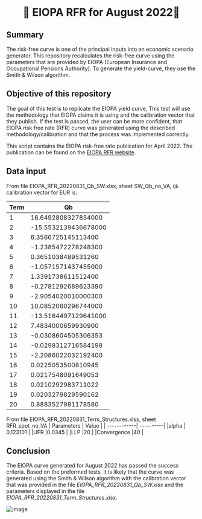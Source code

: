 <h1 align="center" style="border-botom: none">
  <b>
    🐍 EIOPA RFR for August 2022🐍     
  </b>
</h1>

## Summary
The risk-free curve is one of the principal inputs into an economic scenario generator. This repository recalculates the risk-free curve using the parameters that are provided by EIOPA (European Insurance and Occupational Pensions Authority). To generate the yield-curve, they use the Smith & Wilson algorithm.

## Objective of this repository

The goal of this test is to replicate the EIOPA yield curve. This test will use the methodology that EIOPA claims it is using and the calibration vector that they publish. If the test is passed, the user can be more confident, that EIOPA risk free rate (RFR) curve was generated using the described methodology/calibration and that the process was implemented correctly. 

This script contains the EIOPA risk-free rate publication for April 2022. The publication can be found on the [EIOPA RFR website](https://www.eiopa.europa.eu/tools-and-data/risk-free-interest-rate-term-structures_en).

## Data input
From file EIOPA_RFR_20220831_Qb_SW.xlsx, sheet SW_Qb_no_VA, `Qb` calibration vector for EUR is: 

| Term       | Qb         | 
| -----------| ---------- | 
|1	| 16.6492808327834000| 
|2	| -15.5532139436678000| 
|3	| 6.3566725145113400| 
|4	| -1.2385472278248300| 
|5	| 0.3651038489531260| 
|6	| -1.0571571437455000| 
|7	| 1.3391738611512400| 
|8	| -0.2781292689623390| 
|9	| -2.9054020010000300| 
|10	| 10.0852060296744000| 
|11	| -13.5164497129641000| 
|12	| 7.4834000659930900| 
|13	| -0.0308604505306353| 
|14	| -0.0298312716584198| 
|15	| -2.2086022032192400| 
|16	| 0.0225053500810945| 
|17	| 0.0217548091649053| 
|18	| 0.0210292983711022| 
|19	| 0.0203279829590162| 
|20 |	0.8883527981178580| 

From file EIOPA_RFR_20220831_Term_Structures.xlsx, sheet RFR_spot_no_VA
| Parameters  | Value     | 
| ------------| ----------| 
|alpha	      | 0.123101  |
|UFR	        |0.0345     |
|LLP	        |20         |
|Convergence	|40         |

## Conclusion

The EIOPA curve generated for August 2022 has passed the success criteria. Based on the preformed tests, it is likely that the curve was generated using the Smith & Wilson algorithm with the calibration vector that was provided in the file *EIOPA_RFR_20220831_Qb_SW.xlsx* and the parameters displayed in the file *EIOPA_RFR_20220831_Term_Structures.xlsx*.

![image](https://user-images.githubusercontent.com/95974474/210177880-293e55e7-e026-4c96-81fb-d37f88329629.png)
